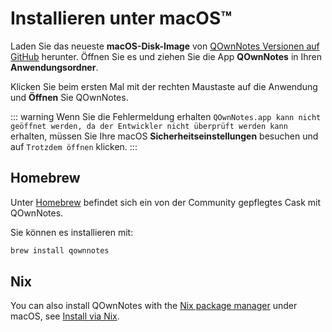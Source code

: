 # Installieren unter macOS™

Laden Sie das neueste **macOS-Disk-Image** von [QOwnNotes Versionen auf GitHub](https://github.com/pbek/QOwnNotes/releases) herunter. Öffnen Sie es und ziehen Sie die App **QOwnNotes** in Ihren **Anwendungsordner**.

Klicken Sie beim ersten Mal mit der rechten Maustaste auf die Anwendung und **Öffnen** Sie QOwnNotes.

::: warning
Wenn Sie die Fehlermeldung erhalten `QOwnNotes.app kann nicht geöffnet werden, da der Entwickler nicht überprüft werden kann` erhalten, müssen Sie Ihre macOS **Sicherheitseinstellungen** besuchen und auf `Trotzdem öffnen` klicken.
:::

## Homebrew

Unter [Homebrew](https://formulae.brew.sh/cask/qownnotes) befindet sich ein von der Community gepflegtes Cask mit QOwnNotes.

Sie können es installieren mit:

```bash
brew install qownnotes
```

## Nix

You can also install QOwnNotes with the [Nix package manager](https://wiki.nixos.org/wiki/Nix_package_manager) under macOS, see [Install via Nix](./nix.md).
